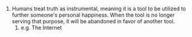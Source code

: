 1. Humans treat truth as instrumental, meaning it is a tool to be utilized to further someone's personal happiness. When the tool is no longer serving that purpose, it will be abandoned in favor of another tool.
	1. e.g. The Internet